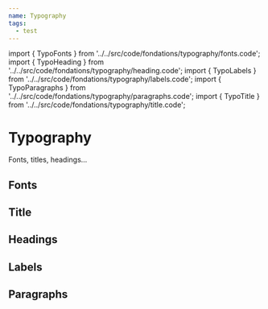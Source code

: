 ```yaml
---
name: Typography
tags:
  - test
---
```


<!-- CODE IMPORTS -->

import { TypoFonts } from '../../src/code/fondations/typography/fonts.code';
import { TypoHeading } from '../../src/code/fondations/typography/heading.code';
import { TypoLabels } from '../../src/code/fondations/typography/labels.code';
import { TypoParagraphs } from '../../src/code/fondations/typography/paragraphs.code';
import { TypoTitle } from '../../src/code/fondations/typography/title.code';

<!-- END CODE IMPORTS -->

# Typography

Fonts, titles, headings...

## Fonts

<TypoFonts />

## Title

<!-- <TypoTitle /> -->

## Headings

<TypoHeading />

## Labels

<TypoLabels />

## Paragraphs

<TypoParagraphs />

<br/>
<br/>
